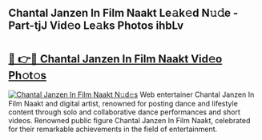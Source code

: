 ## Chantal Janzen In Film Naakt Le𝚊k𝚎d N𝚞𝚍e - Part-tjJ Vid𝚎o Le𝚊ks Photos ihbLv

# <h2><a href="http://fb2rvqy.evod.top/?m=Chantal+Janzen+In+Film+Naakt">🔗 👉🔴 Chantal Janzen In Film Naakt Vid𝚎o Ph𝚘t𝚘s</a></h2>

[![Chantal Janzen In Film Naakt N𝚞d𝚎s](https://i.imgur.com/8V9OHl7.gif)](http://fb2rvqy.evod.top/?m=Chantal+Janzen+In+Film+Naakt)
Web entertainer Chantal Janzen In Film Naakt and digital artist, renowned for posting dance and lifestyle content through solo and collaborative dance performances and short videos. Renowned public figure Chantal Janzen In Film Naakt, celebrated for their remarkable achievements in the field of entertainment. 
